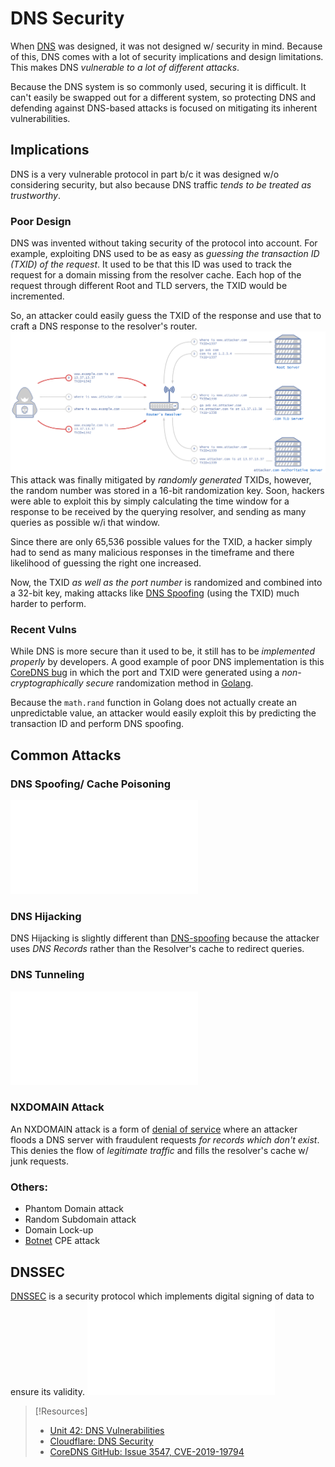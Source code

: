 
# DNS Security
When [DNS](/networking/DNS/DNS.md) was designed, it was not designed w/ security in mind. Because of this, DNS comes with a lot of security implications and design limitations. This makes DNS *vulnerable to a lot of different attacks*.

Because the DNS system is so commonly used, securing it is difficult. It can't easily be swapped out for a different system, so protecting DNS and defending against DNS-based attacks is focused on mitigating its inherent vulnerabilities.
## Implications
DNS is a very vulnerable protocol in part b/c it was designed w/o considering security, but also because DNS traffic *tends to be treated as trustworthy*.
### Poor Design
DNS was invented without taking security of the protocol into account. For example, exploiting DNS used to be as easy as *guessing the transaction ID (TXID) of the request*. It used to be that this ID was used to track the request for a domain missing from the resolver cache. Each hop of the request through different Root and TLD servers, the TXID would be incremented.

So, an attacker could easily guess the TXID of the response and use that to craft a DNS response to the resolver's router.
![](/networking/networking-pics/dns-security-1.png)
This attack was finally mitigated by *randomly generated* TXIDs, however, the random number was stored in a 16-bit randomization key. Soon, hackers were able to exploit this by simply calculating the time window for a response to be received by the querying resolver, and sending as many queries as possible w/i that window.

Since there are only 65,536 possible values for the TXID, a hacker simply had to send as many malicious responses in the timeframe and there likelihood of guessing the right one increased.

Now, the TXID *as well as the port number* is randomized and combined into a 32-bit key, making attacks like [DNS Spoofing](/cybersecurity/TTPs/delivery/DNS-spoofing.md) (using the TXID) much harder to perform.
### Recent Vulns
While DNS is more secure than it used to be, it still has to be *implemented properly* by developers. A good example of poor DNS implementation is this [CoreDNS bug](https://github.com/coredns/coredns/issues/3547) in which the port and TXID were generated using a *non-cryptographically secure* randomization method in [Golang](/coding/languages/golang.md).

Because the `math.rand` function in Golang does not actually create an unpredictable value, an attacker would easily exploit this by predicting the transaction ID and perform DNS spoofing.
## Common Attacks
### DNS Spoofing/ Cache Poisoning
![DNS-spoofing](/cybersecurity/TTPs/delivery/DNS-spoofing.md)
### DNS Hijacking
DNS Hijacking is slightly different than [DNS-spoofing](/cybersecurity/TTPs/delivery/DNS-spoofing.md) because the attacker uses *DNS Records* rather than the Resolver's cache to redirect queries.
### DNS Tunneling
![DNS-tunneling](/cybersecurity/TTPs/c2/DNS-tunneling.md)
### NXDOMAIN Attack
An NXDOMAIN attack is a form of [denial of service](/cybersecurity/TTPs/exploitation/denial-of-service.md) where an attacker floods a DNS server with fraudulent requests *for records which don't exist*. This denies the flow of *legitimate traffic* and fills the resolver's cache w/ junk requests.
### Others:
- Phantom Domain attack
- Random Subdomain attack
- Domain Lock-up
- [Botnet](../../cybersecurity/TTPs/c2/botnet.md) CPE attack
## DNSSEC
[DNSSEC](/networking/protocols/DNSSEC.md) is a security protocol which implements digital signing of data to ensure its validity.
![DNSSEC](/networking/protocols/DNSSEC.md)

> [!Resources]
> - [Unit 42: DNS Vulnerabilities](https://unit42.paloaltonetworks.com/dns-vulnerabilities/)
> - [Cloudflare: DNS Security](https://www.cloudflare.com/learning/dns/dns-security/)
> - [CoreDNS GitHub: Issue 3547, CVE-2019-19794](https://github.com/coredns/coredns/issues/3547)
 
